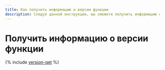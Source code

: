 ```yaml
---
title: Как получить информацию о версии функции
description: Следуя данной инструкции, вы сможете получить информацию о версии функции.
---
```


# Получить информацию о версии функции

{% include [version-get](../../../_includes/functions/version-get.md) %}